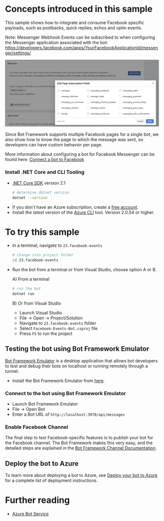 ﻿# Concepts introduced in this sample

This sample shows how to integrate and consume Facebook specific payloads, such as postbacks, quick replies, echos and optin events. 

Note: Messenger Webhook Events can be subscribed to when configuring the Messenger application associated with the bot:
https://developers.facebook.com/apps/YourFacebookApplicationId/messenger/settings/

![Webhooks](Webhooks.png)

Since Bot Framework supports multiple Facebook pages for a single bot, we also show how to know the page to which the message was sent, so developers can have custom behavior per page.

More information about configuring a bot for Facebook Messenger can be found here: [Connect a bot to Facebook](https://docs.microsoft.com/en-us/azure/bot-service/bot-service-channel-connect-facebook)

### Install .NET Core and CLI Tooling
- [.NET Core SDK](https://dotnet.microsoft.com/download) version 2.1
	```bash
	# determine dotnet version
	dotnet --version
	```
- If you don't have an Azure subscription, create a [free account](https://azure.microsoft.com/free/).
- Install the latest version of the [Azure CLI](https://docs.microsoft.com/cli/azure/install-azure-cli?view=azure-cli-latest) tool. Version 2.0.54 or higher.

# To try this sample
- In a terminal, navigate to `23.facebook-events`
    ```bash
    # change into project folder
	cd 23.facebook-events
    ```
- Run the bot from a terminal or from Visual Studio, choose option A or B.

	A) From a terminal
	```bash
	# run the bot
	dotnet run
	```

	B) Or from Visual Studio
	- Launch Visual Studio
	- File -> Open -> Project/Solution
	- Navigate to `23.facebook-events` folder
	- Select `Facebook-Events-Bot.csproj` file
	- Press `F5` to run the project

## Testing the bot using Bot Framework Emulator
[Bot Framework Emulator](https://github.com/microsoft/botframework-emulator) is a desktop application that allows bot developers to test and debug their bots on localhost or running remotely through a tunnel.

- Install the Bot Framework Emulator from [here](https://aka.ms/botframeworkemulator).

### Connect to the bot using Bot Framework Emulator
- Launch Bot Framework Emulator
- File -> Open Bot
- Enter a Bot URL of `http://localhost:3978/api/messages`

### Enable Facebook Channel

The final step to test Facebook-specific features is to publish your bot for the Facebook channel. The Bot Framework makes this very easy,
and the detailed steps are explained in the [Bot Framework Channel Documentation](https://docs.microsoft.com/en-us/azure/bot-service/bot-service-channel-connect-facebook?view=azure-bot-service-3.0).

## Deploy the bot to Azure
To learn more about deploying a bot to Azure, see [Deploy your bot to Azure](https://aka.ms/azuredeployment) for a complete list of deployment instructions.

# Further reading
- [Azure Bot Service](https://docs.microsoft.com/en-us/azure/bot-service/bot-service-overview-introduction?view=azure-bot-service-4.0)
